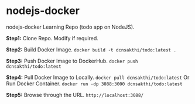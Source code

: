 # nodejs-docker
nodejs-docker Learning Repo (todo app on NodeJS).

**Step1:** Clone Repo. Modify if required.

**Step2:** Build Docker Image. `docker build -t dcnsakthi/todo:latest .`

**Step3:** Push Docker Image to DockerHub. `docker push dcnsakthi/todo:latest`

**Step4:** Pull Docker Image to Locally. `docker pull dcnsakthi/todo:latest` Or Run Docker Container. `docker run -dp 3088:3000 dcnsakthi/todo:latest`

**Step5:** Browse through the URL. `http://localhost:3088/`
